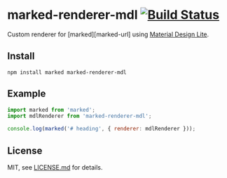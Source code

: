 # marked-renderer-mdl [![Build Status][travis-image]][travis-url]

Custom renderer for [marked][marked-url] using [Material Design Lite][google-mdl-url].

## Install

```
npm install marked marked-renderer-mdl
```

## Example

```js
import marked from 'marked';
import mdlRenderer from 'marked-renderer-mdl';

console.log(marked('# heading', { renderer: mdlRenderer }));
```

## License

MIT, see [LICENSE.md](/LICENSE.md) for details.

[travis-image]: https://travis-ci.org/tleunen/react-mdl.svg?branch=master
[travis-url]: https://travis-ci.org/tleunen/react-mdl
[coveralls-image]: https://coveralls.io/repos/tleunen/react-mdl/badge.svg?branch=master&service=github
[coveralls-url]: https://coveralls.io/github/tleunen/react-mdl?branch=master
[google-mdl-url]: https://github.com/google/material-design-lite
[discord-url]: https://discord.gg/0ZcbPKXt5bWTpxL5
